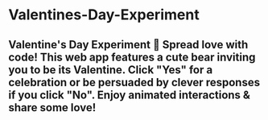 # Valentines-Day-Experiment
## Valentine's Day Experiment 💖  Spread love with code! This web app features a cute bear inviting you to be its Valentine. Click "Yes" for a celebration or be persuaded by clever responses if you click "No". Enjoy animated interactions &amp; share some love!
